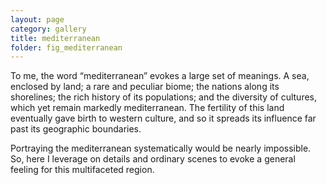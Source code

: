 ```yaml
---
layout: page
category: gallery
title: mediterranean
folder: fig_mediterranean
---
```


To me, the word “mediterranean” evokes a large set of meanings. A sea, enclosed by land; a rare and peculiar biome; the nations along its shorelines; the rich history of its populations; and the diversity of cultures, which yet remain markedly mediterranean. The fertility of this land eventually gave birth to western culture, and so it spreads its influence far past its geographic boundaries.

Portraying the mediterranean systematically would be nearly impossible. So, here I leverage on details and ordinary scenes to evoke a general feeling for this multifaceted region.
